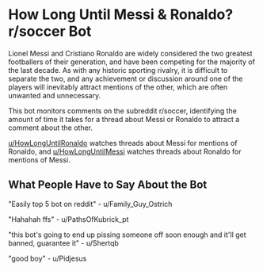 How Long Until Messi & Ronaldo? r/soccer Bot
============================================

Lionel Messi and Cristiano Ronaldo are widely considered the two greatest footballers of their generation, and have been competing for the majority of the last decade.
As with any historic sporting rivalry, it is difficult to separate the two, and any achievement or discussion around one of the players will inevitably attract mentions of the other, which are often unwanted and unnecessary.

This bot monitors comments on the subreddit r/soccer, identifying the amount of time it takes for a thread about Messi or Ronaldo to attract a comment about the other.

[u/HowLongUntilRonaldo](https://www.reddit.com/user/HowLongUntilRonaldo/) watches threads about Messi for mentions of Ronaldo, and [u/HowLongUntilMessi](https://www.reddit.com/user/HowLongUntilMessi/) watches threads about Ronaldo for mentions of Messi.

What People Have to Say About the Bot
-------------------------------------

"Easily top 5 bot on reddit" - u/Family_Guy_Ostrich

"Hahahah ffs" - u/PathsOfKubrick_pt

"this bot's going to end up pissing someone off soon enough and it'll get banned, guarantee it" - u/Shertqb

"good boy" - u/Pidjesus
